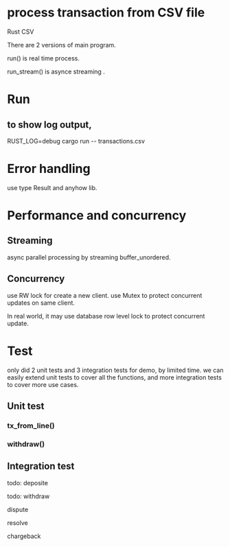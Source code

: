 # process transaction from CSV file
Rust CSV

There are 2 versions of main program.

run() is real time process.

run_stream() is asynce streaming .

# Run

## to show log output,
RUST_LOG=debug cargo run -- transactions.csv

# Error handling
use type Result and anyhow lib.

# Performance and concurrency

## Streaming
async parallel processing by streaming buffer_unordered.

## Concurrency
use RW lock for create a new client.
use Mutex to protect concurrent updates on same client.

In real world, it may use database row level lock to protect concurrent update.

# Test
only did 2 unit tests and 3 integration tests for demo, by limited time. we can easily extend unit tests to cover all the functions, and more integration tests to cover more use cases.

## Unit test

### tx_from_line()
### withdraw()

## Integration test
todo: deposite

todo: withdraw

dispute

resolve

chargeback
